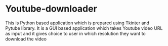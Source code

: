 # Youtube-downloader
This is Python based application which is prepared using Tkinter and Pytube library. It is a GUI based application which takes Youtube video URL as input and it gives choice to user in which resolution they want to download the video
